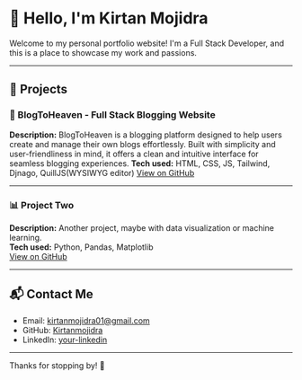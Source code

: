 # 👋 Hello, I'm Kirtan Mojidra

Welcome to my personal portfolio website! I'm a Full Stack Developer, and this is a place to showcase my work and passions.

---

## 💼 Projects

### 🔧 BlogToHeaven - Full Stack Blogging Website
**Description:** BlogToHeaven is a blogging platform designed to help users create and manage their own blogs effortlessly. Built with simplicity and user-friendliness in mind, it offers a clean and intuitive interface for seamless blogging experiences.
**Tech used:** HTML, CSS, JS, Tailwind, Djnago, QuillJS(WYSIWYG editor)
[View on GitHub](https://github.com/Kirtanmojidra/BlogToHeaven)

---

### 📊 Project Two
**Description:** Another project, maybe with data visualization or machine learning.  
**Tech used:** Python, Pandas, Matplotlib  
[View on GitHub](https://github.com/yourusername/project-two)

---

## 📬 Contact Me

- Email: [kirtanmojidra01@gmail.com](mailto:kirtanmojidra01@gmail.com)
- GitHub: [Kirtanmojidra](https://github.com/Kirtanmojidra)
- LinkedIn: [your-linkedin](https://linkedin.com/in/your-linkedin)

---

Thanks for stopping by! 🚀
